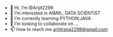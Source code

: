 - 👋 Hi, I’m @Arijit2299
- 👀 I’m interested in AI&ML; DATA SCIENTIST
- 🌱 I’m currently learning PYTHON;JAVA
- 💞️ I’m looking to collaborate on ...
- 📫 How to reach me arijitrana2299@gmail.com

<!---
Arijit2299/Arijit2299 is a ✨ special ✨ repository because its `README.md` (this file) appears on your GitHub profile.
You can click the Preview link to take a look at your changes.
--->
